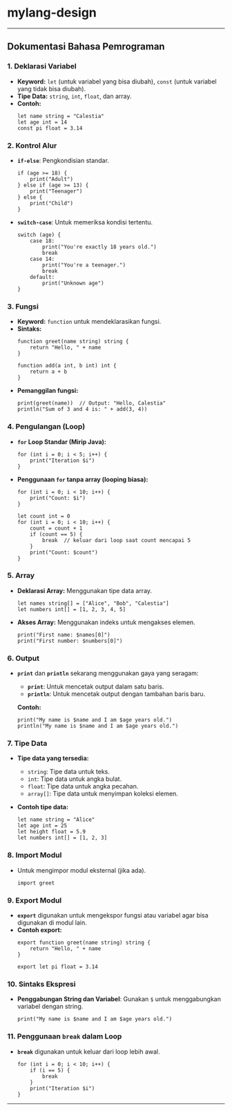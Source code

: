 # mylang-design

---

## Dokumentasi Bahasa Pemrograman

### 1. **Deklarasi Variabel**
   - **Keyword:** `let` (untuk variabel yang bisa diubah), `const` (untuk variabel yang tidak bisa diubah).
   - **Tipe Data:** `string`, `int`, `float`, dan array.
   - **Contoh:**
     ```customlang
     let name string = "Calestia"
     let age int = 14
     const pi float = 3.14
     ```

### 2. **Kontrol Alur**
   - **`if-else`**: Pengkondisian standar.
     ```customlang
     if (age >= 18) {
         print("Adult")
     } else if (age >= 13) {
         print("Teenager")
     } else {
         print("Child")
     }
     ```

   - **`switch-case`**: Untuk memeriksa kondisi tertentu.
     ```customlang
     switch (age) {
         case 18:
             print("You're exactly 18 years old.")
             break
         case 14:
             print("You're a teenager.")
             break
         default:
             print("Unknown age")
     }
     ```

### 3. **Fungsi**
   - **Keyword:** `function` untuk mendeklarasikan fungsi.
   - **Sintaks:** 
     ```customlang
     function greet(name string) string {
         return "Hello, " + name
     }

     function add(a int, b int) int {
         return a + b
     }
     ```
   - **Pemanggilan fungsi:**
     ```customlang
     print(greet(name))  // Output: "Hello, Calestia"
     println("Sum of 3 and 4 is: " + add(3, 4))
     ```

### 4. **Pengulangan (Loop)**
   - **`for` Loop Standar (Mirip Java):**
     ```customlang
     for (int i = 0; i < 5; i++) {
         print("Iteration $i")
     }
     ```

   - **Penggunaan `for` tanpa array (looping biasa):**
     ```customlang
     for (int i = 0; i < 10; i++) {
         print("Count: $i")
     }

     let count int = 0
     for (int i = 0; i < 10; i++) {
         count = count + 1
         if (count == 5) {
             break  // keluar dari loop saat count mencapai 5
         }
         print("Count: $count")
     }
     ```

### 5. **Array**
   - **Deklarasi Array:** Menggunakan tipe data array.
     ```customlang
     let names string[] = ["Alice", "Bob", "Calestia"]
     let numbers int[] = [1, 2, 3, 4, 5]
     ```
   - **Akses Array:** Menggunakan indeks untuk mengakses elemen.
     ```customlang
     print("First name: $names[0]")
     print("First number: $numbers[0]")
     ```

### 6. **Output**
   - **`print`** dan **`println`** sekarang menggunakan gaya yang seragam:
     - **`print`**: Untuk mencetak output dalam satu baris.
     - **`println`**: Untuk mencetak output dengan tambahan baris baru.
     
     **Contoh:**
     ```customlang
     print("My name is $name and I am $age years old.")
     println("My name is $name and I am $age years old.")
     ```

### 7. **Tipe Data**
   - **Tipe data yang tersedia:**
     - `string`: Tipe data untuk teks.
     - `int`: Tipe data untuk angka bulat.
     - `float`: Tipe data untuk angka pecahan.
     - `array[]`: Tipe data untuk menyimpan koleksi elemen.
   
   - **Contoh tipe data:**
     ```customlang
     let name string = "Alice"
     let age int = 25
     let height float = 5.9
     let numbers int[] = [1, 2, 3]
     ```

### 8. **Import Modul**
   - Untuk mengimpor modul eksternal (jika ada).
     ```customlang
     import greet
     ```

### 9. **Export Modul**
   - **`export`** digunakan untuk mengekspor fungsi atau variabel agar bisa digunakan di modul lain.
   - **Contoh export:**
     ```customlang
     export function greet(name string) string {
         return "Hello, " + name
     }
     
     export let pi float = 3.14
     ```

### 10. **Sintaks Ekspresi**
   - **Penggabungan String dan Variabel**: Gunakan `$` untuk menggabungkan variabel dengan string.
     ```customlang
     print("My name is $name and I am $age years old.")
     ```

### 11. **Penggunaan `break` dalam Loop**
   - **`break`** digunakan untuk keluar dari loop lebih awal.
     ```customlang
     for (int i = 0; i < 10; i++) {
         if (i == 5) {
             break
         }
         print("Iteration $i")
     }
     ```

---

